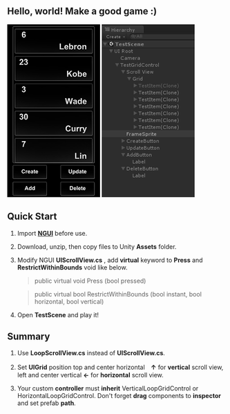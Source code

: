 
## Hello, world! Make a good game :)

![](/Screen.png) ![](/Hierarchy.png)

## Quick Start

1. Import [**NGUI**](https://www.assetstore.unity3d.com/en/#!/content/2413) before use.

2. Download, unzip, then copy files to Unity **Assets** folder.

3. Modify NGUI **UIScrollView.cs** , add **virtual** keyword to **Press** and **RestrictWithinBounds** void like below.

	> public virtual void Press (bool pressed)

	> public virtual bool RestrictWithinBounds (bool instant, bool horizontal, bool vertical)
    
4. Open **TestScene** and play it!


## Summary

1. Use **LoopScrollView.cs** instead of **UIScrollView.cs**.

2. Set **UIGrid** position top and center horizontal　**↑** for **vertical** scroll view, 
	left and center vertical **←** for **horizontal** scroll view.
    
3. Your custom **controller** must **inherit** VerticalLoopGridControl or HorizontalLoopGridControl.
	Don't forget **drag** components to **inspector** and set prefab **path**.
